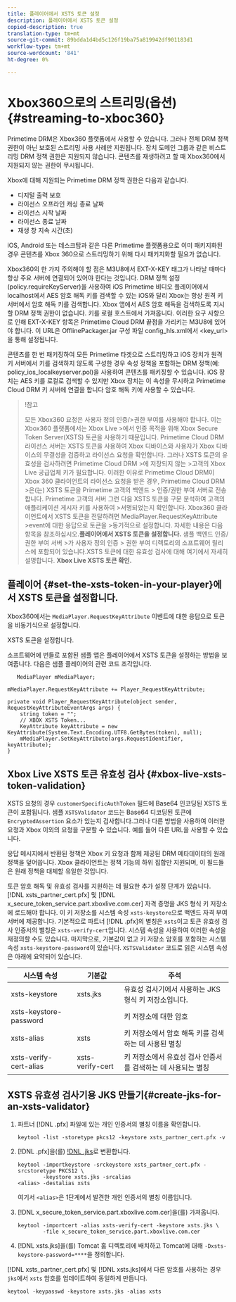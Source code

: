 ```yaml
---
title: 플레이어에서 XSTS 토큰 설정
description: 플레이어에서 XSTS 토큰 설정
copied-description: true
translation-type: tm+mt
source-git-commit: 89bdda1d4bd5c126f19ba75a819942df901183d1
workflow-type: tm+mt
source-wordcount: '841'
ht-degree: 0%

---
```



# Xbox360으로의 스트리밍(옵션) {#streaming-to-xboc360}

Primetime DRM은 Xbox360 플랫폼에서 사용할 수 있습니다. 그러나 전체 DRM 정책 권한이 아닌 보호된 스트리밍 사용 사례만 지원됩니다. 장치 도메인 그룹과 같은 비스트리밍 DRM 정책 권한은 지원되지 않습니다. 콘텐츠를 재생하려고 할 때 Xbox360에서 지원되지 않는 권한이 무시됩니다.

Xbox에 대해 지원되는 Primetime DRM 정책 권한은 다음과 같습니다.
* 디지털 출력 보호
* 라이선스 오프라인 캐싱 종료 날짜
* 라이선스 시작 날짜
* 라이선스 종료 날짜
* 재생 창 지속 시간(초)

iOS, Android 또는 데스크탑과 같은 다른 Primetime 플랫폼용으로 이미 패키지화된 경우 콘텐츠를 Xbox 360으로 스트리밍하기 위해 다시 패키지화할 필요가 없습니다.

Xbox360의 한 가지 주의해야 할 점은 M3U8에서 EXT-X-KEY 태그가 나타날 때마다 항상 주요 서버에 연결되어 있어야 한다는 것입니다. DRM 정책 설정(policy.requireKeyServer)을 사용하여 iOS Primetime 비디오 플레이어에서 localhost에서 AES 암호 해독 키를 검색할 수 있는 iOS와 달리 Xbox는 항상 원격 키서버에서 암호 해독 키를 검색합니다. Xbox 앱에서 AES 암호 해독을 검색하도록 지시할 DRM 정책 권한이 없습니다.
키를 로컬 호스트에서 가져옵니다. 이러한 요구 사항으로 인해 EXT-X-KEY 항목은 Primetime Cloud DRM 끝점을 가리키는 M3U8에 있어야 합니다. 이 URL은 OfflinePackager.jar 구성 파일 config_hls.xml에서 &lt;key_url>을 통해 설정됩니다.

콘텐츠를 한 번 패키징하여 모든 Primetime 타겟으로 스트리밍하고 iOS 장치가 원격 키 서버에서 키를 검색하지 않도록 구성한 경우 속성 정책을 포함하는 DRM 정책(예: policy_ios_localkeyserver.pol)을 사용하여 콘텐츠를 패키징할 수 있습니다. iOS 장치는 AES 키를 로컬로 검색할 수 있지만 Xbox 장치는 이 속성을 무시하고 Primetime Cloud DRM 키 서버에 연결을 합니다
암호 해독 키에 사용할 수 있습니다.

>!참고
>
>모든 Xbox360 요청은 사용자 정의 인증/>권한 부여를 사용해야 합니다. 이는 Xbox360 플랫폼에서는 Xbox Live >에서 인증 목적을 위해 Xbox Secure Token Server(XSTS) 토큰을 사용하기 때문입니다.
>Primetime Cloud DRM 라이선스 서버는 XSTS 토큰을 사용하여 Xbox 디바이스와 사용자가 Xbox 디바이스의 무결성을 검증하고 라이선스 요청을 확인합니다. 그러나 XSTS 토큰의 유효성을 검사하려면 Primetime Cloud DRM >에 저장되지 않는 >고객의 Xbox Live 공급업체 키가 필요합니다. 이러한 이유로 Primetime Cloud DRM이 Xbox 360 클라이언트의 라이선스 요청을 받은 경우, Primetime Cloud DRM >은(는) XSTS 토큰을 Primetime 고객의 백엔드 > 인증/권한 부여 서버로 전송합니다. Primetime 고객의 서버
>그런 다음 XSTS 토큰을 구문 분석하여 고객의 애플리케이션 게시자 키를 사용하여 >서명되었는지 확인합니다.
>Xbox360 클라이언트에서 XSTS 토큰을 전달하려면 MediaPlayer.RequestKeyAttribute >event에 대한 응답으로 토큰을 >동기적으로 설정합니다. 자세한 내용은 다음 항목을 참조하십시오.**플레이어에서 XSTS 토큰을 설정합니다.** 샘플 백엔드 인증/권한 부여 서버 >가 사용자 정의 인증 > 권한 부여 디렉토리의 소프트웨어 릴리스에 포함되어 있습니다.XSTS 토큰에 대한 유효성 검사에 대해 여기에서 자세히 설명합니다. **Xbox Live XSTS 토큰 확인.**


## 플레이어 {#set-the-xsts-token-in-your-player}에서 XSTS 토큰을 설정합니다.

Xbox360에서는 `MediaPlayer.RequestKeyAttribute` 이벤트에 대한 응답으로 토큰을 비동기식으로 설정합니다.

XSTS 토큰을 설정합니다.

소프트웨어에 번들로 포함된 샘플 앱은 플레이어에서 XSTS 토큰을 설정하는 방법을 보여줍니다. 다음은 샘플 플레이어의 관련 코드 조각입니다.

```
   MediaPlayer mMediaPlayer;  
 
mMediaPlayer.RequestKeyAttribute += Player_RequestKeyAttribute;  
 
private void Player_RequestKeyAttribute(object sender, RequestKeyAttributeEventArgs args) {  
    string token = "";  
    // XBOX XSTS Token...  
    KeyAttribute keyAttribute = new KeyAttribute(System.Text.Encoding.UTF8.GetBytes(token), null);  
    mMediaPlayer.SetKeyAttribute(args.RequestIdentifier, keyAttribute);  
} 
```

## Xbox Live XSTS 토큰 유효성 검사 {#xbox-live-xsts-token-validation}

XSTS 요청의 경우 `customerSpecificAuthToken` 필드에 Base64 인코딩된 XSTS 토큰이 포함됩니다. 샘플 `XSTSValidator` 코드는 Base64 디코딩된 토큰에 `EncryptedAssertion` 요소가 있는지 검사합니다.그러나 다른 방법을 사용하여 이러한 요청과 Xbox 이외의 요청을 구분할 수 있습니다. 예를 들어 다른 URL을 사용할 수 있습니다.

응답 메시지에서 반환된 정책은 Xbox 키 요청과 함께 제공된 DRM 메타데이터의 원래 정책을 덮어씁니다. Xbox 클라이언트는 정책 기능의 하위 집합만 지원되며, 이 필드들은 원래 정책을 대체할 유일한 것입니다.

토큰 암호 해독 및 유효성 검사를 지원하는 데 필요한 추가 설정 단계가 있습니다. [!DNL xsts_partner_cert.pfx] 및 [!DNL x_secure_token_service.part.xboxlive.com.cer] 자격 증명을 JKS 형식 키 저장소에 로드해야 합니다. 이 키 저장소를 시스템 속성 `xsts-keystore`으로 백엔드 자격 부여 서버에 제공합니다. 기본적으로 파트너 [!DNL .pfx]의 별칭은 `xsts`이고 토큰 유효성 검사 인증서의 별칭은 `xsts-verify-cert`입니다. 시스템 속성을 사용하여 이러한 속성을 재정의할 수도 있습니다. 마지막으로, 기본값이 없고 키 저장소 암호를 포함하는 시스템 속성 `xsts-keystore-password`이 있습니다. `XSTSValidator` 코드로 읽은 시스템 속성은 아래에 요약되어 있습니다.

| 시스템 속성 | 기본값 | 주석 |
|---|---|---|
| xsts-keystore | xsts.jks | 유효성 검사기에서 사용하는 JKS 형식 키 저장소입니다. |
| xsts-keystore-password |  | 키 저장소에 대한 암호 |
| xsts-alias | xsts | 키 저장소에서 암호 해독 키를 검색하는 데 사용된 별칭 |
| xsts-verify-cert-alias | xsts-verify-cert | 키 저장소에서 유효성 검사 인증서를 검색하는 데 사용되는 별칭 |

## XSTS 유효성 검사기용 JKS 만들기{#create-jks-for-an-xsts-validator}

1. 파트너 [!DNL .pfx] 파일에 있는 개인 인증서의 별칭 이름을 확인합니다.

   ```
   keytool -list -storetype pkcs12 -keystore xsts_partner_cert.pfx -v 
   ```

1. [!DNL .pfx]을(를) [!DNL .jks](으)로 변환합니다.

   ```
   keytool -importkeystore -srckeystore xsts_partner_cert.pfx -srcstoretype PKCS12 \  
           -keystore xsts.jks -srcalias  
   <alias> -destalias xsts
   ```

   여기서 `<alias>`은 1단계에서 발견한 개인 인증서의 별칭 이름입니다.
1. [!DNL x_secure_token_service.part.xboxlive.com.cer]을(를) 가져옵니다.

   ```
   keytool -importcert -alias xsts-verify-cert -keystore xsts.jks \  
           -file x_secure_token_service.part.xboxlive.com.cer 
   ```

1. [!DNL xsts.jks]을(를) Tomcat 홈 디렉토리에 배치하고 Tomcat에 대해 `-Dxsts-keystore-password=****`을 정의합니다.

[!DNL xsts_partner_cert.pfx] 및 [!DNL xsts.jks]에서 다른 암호를 사용하는 경우 `jks`에서 `xsts` 암호를 업데이트하여 동일하게 만듭니다.

```
keytool -keypasswd -keystore xsts.jks -alias xsts 
```
